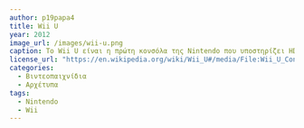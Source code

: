 ```yaml
---
author: p19papa4
title: Wii U 
year: 2012
image_url: /images/wii-u.png
caption: Το Wii U είναι η πρώτη κονσόλα της Nintendo που υποστηρίζει HD γραφικά. Το κύριο χειριστήριο του συστήματος είναι το Wii U GamePad, το οποίο διαθέτει μία ενσωματωμένη οθόνη αφής, και συνδυάζει πλήκτρα κατεύθυνσης, αναλογικούς μοχλούς και κουμπιά δράσης. Η οθόνη αυτή μπορεί να χρησιμοποιηθεί είτε ως συμπλήρωμα στην κύρια οθόνη ή σε υποστηριζόμενα παιχνίδια. Το Wii U είναι συμβατό με όλα τα παιχνίδια Wii αλλά και αξεσουάρ. Τα παιχνίδια του Wii υποστηρίζονται με οποιοδήποτε συνδυασμό των GamePad, το Wii Remote, Nunchuk, Balance Board, ή το πιο παραδοσιακά σχεδιασμένο Classic Controller της Nintendo ή ακόμα το Pro Controller Wii U.  
license_url: "https://en.wikipedia.org/wiki/Wii_U#/media/File:Wii_U_Console_and_Gamepad.png" 
categories:
  - Βιντεοπαιχνίδια
  - Αρχέτυπα
tags:
  - Nintendo
  - Wii 
---
```

